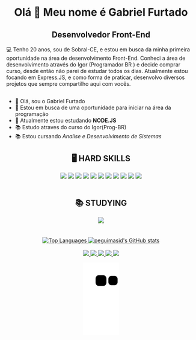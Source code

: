 <h1 align="center"> Olá 👋 Meu nome é Gabriel Furtado </h1>


<h2 align="center">Desenvolvedor Front-End</h2>


💻 Tenho 20 anos, sou de Sobral-CE, e estou em busca da minha primeira oportunidade na área de desenvolvimento Front-End. Conheci a área de desenvolvimento através do Igor (Programador BR ) e decide comprar curso, desde então não parei de estudar todos os dias. Atualmente estou focando em Express.JS, e como forma de praticar, desenvolvo diversos projetos que sempre compartilho aqui com vocês.

##
  
- 👋 Olá, sou o Gabriel Furtado
- 👀 Estou em busca de uma oportunidade para iniciar na área da programação
- 🌱 Atualmente estou estudando <strong>NODE.JS</strong>
- 📚 Estudo atraves do curso do Igor(Prog-BR)
- 📚 Estou cursando <em>Analise e Desenvolvimento de Sistemas</em>


 




<div align="center" style="display: inline_block"> 
<h2> 🖥️ HARD SKILLS </h2>
 
 <img src="https://img.shields.io/badge/-html-E34F26?logo=html5&logoColor=white&style=for-the-badge" />
  <img src="https://img.shields.io/badge/-css-1572B6?logo=css3&logoColor=white&style=for-the-badge" />
  <img src="https://img.shields.io/badge/JavaScript-F7DF1E?style=for-the-badge&logo=javascript&logoColor=black" />
  <img src="https://img.shields.io/badge/Firebase-F29D0C?style=for-the-badge&logo=firebase&logoColor=white "/>
  <img src="https://img.shields.io/badge/-vscode-007ACC?logo=Visual Studio Code&logoColor=white&style=for-the-badge" />
  <img src="https://img.shields.io/badge/GIT-E44C30?style=for-the-badge&logo=git&logoColor=white"/>
  <img src="https://img.shields.io/badge/Sass-CC6699?style=for-the-badge&logo=sass&logoColor=white"/>
  <img src="https://img.shields.io/badge/jQuery-0769AD?style=for-the-badge&logo=jquery&logoColor=white"/>
  <img src="https://img.shields.io/badge/Bootstrap-563D7C?style=for-the-badge&logo=bootstrap&logoColor=white"/>
  <img src="https://img.shields.io/badge/Node.js-43853D?style=for-the-badge&logo=node.js&logoColor=white"/>
  <img src ="https://img.shields.io/badge/Express.js-404D59?style=for-the-badge"/>


 </div>
 <br>
 
<div align="center">
  <h2> 📚 STUDYING </h2>
  <img src ="https://img.shields.io/badge/MongoDB-4EA94B?style=for-the-badge&logo=mongodb&logoColor=white"/>  
</div>
<br>
<br>

<div align="center">

<a href="https://github.com/GabrielSF2022" align="left">
 <img height="150em" src="https://github-readme-stats.vercel.app/api/top-langs/?username=GabrielSF2022&layout=compact&title_color=3382ed&text_color=ffffff&icon_color=3382ed&bg_color=171717&hide_border=true&locale=en&custom_title=Top%20%Languages" alt="Top Languages" />
 </a>


<a href="http://www.github.com/GabrielSF2022">
 <img height="150em" src="https://github-readme-stats.vercel.app/api?username=GabrielSF2022&show_icons=true&hide=&count_private=true&title_color=3382ed&text_color=ffffff&icon_color=3382ed&bg_color=171717&hide_border=true&show_icons=true" alt="peguimasid's GitHub stats" />
 </a>
 </div>
 <br>



<div style="display:inline_block" align="center"> 
  
  <a href="https://www.instagram.com/gabriel_furtado2002/" target="_blank">
    <img src="https://img.shields.io/badge/-Instagram-%23E4405F?style=for-the-badge&logo=instagram&logoColor=white" target="_blank">
  </a>
 	
 <a href="https://discord.com/channels/@me" target="_blank">
   <img src="https://img.shields.io/badge/Discord-7289DA?style=for-the-badge&logo=discord&logoColor=white" target="_blank">
  </a>
  
  <a href = "gabriell.furtado2002@gmail.com">
    <img src="https://img.shields.io/badge/-Gmail-%23333?style=for-the-badge&logo=gmail&logoColor=white"target="_blank">
  </a>
  
  
  <a href="https://www.linkedin.com/in/gabriel-furtado-847aa7225/" target="_blank">
    <img src="https://img.shields.io/badge/-LinkedIn-%230077B5?style=for-the-badge&logo=linkedin&logoColor=white" target="_blank">
  </a>
  
  <a href="https://api.whatsapp.com/send?phone=5588993383240" target="_blank">
    <img src="https://img.shields.io/badge/WhatsApp-25D366?style=for-the-badge&logo=whatsapp&logoColor=white">
   </a>
  
  
  

 
 

 
   ![Snake animation](https://github.com/GabrielSF2022/GabrielSF2022/blob/output/github-contribution-grid-snake.svg)



